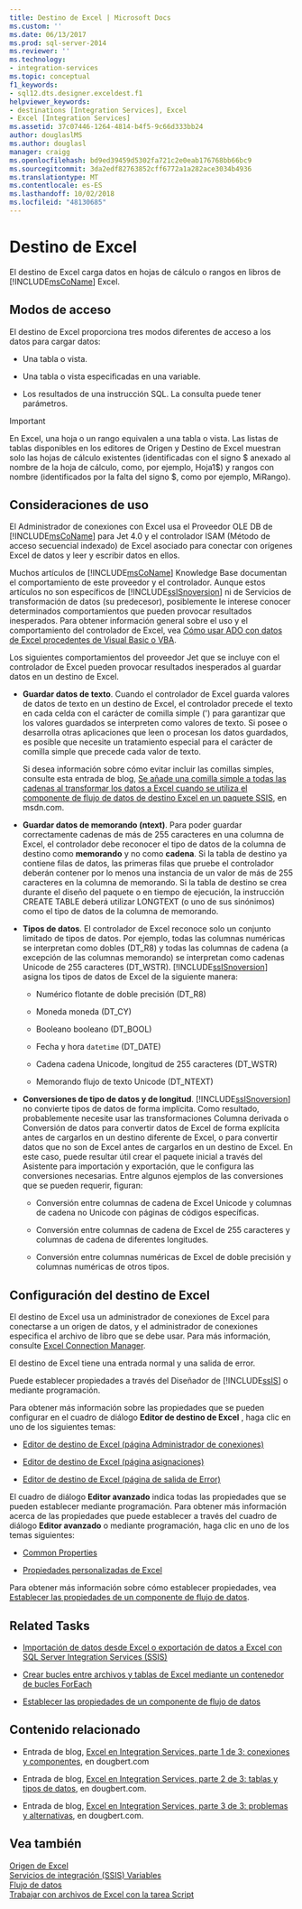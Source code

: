 ```yaml
---
title: Destino de Excel | Microsoft Docs
ms.custom: ''
ms.date: 06/13/2017
ms.prod: sql-server-2014
ms.reviewer: ''
ms.technology:
- integration-services
ms.topic: conceptual
f1_keywords:
- sql12.dts.designer.exceldest.f1
helpviewer_keywords:
- destinations [Integration Services], Excel
- Excel [Integration Services]
ms.assetid: 37c07446-1264-4814-b4f5-9c66d333bb24
author: douglaslMS
ms.author: douglasl
manager: craigg
ms.openlocfilehash: bd9ed39459d5302fa721c2e0eab176768bb66bc9
ms.sourcegitcommit: 3da2edf82763852cff6772a1a282ace3034b4936
ms.translationtype: MT
ms.contentlocale: es-ES
ms.lasthandoff: 10/02/2018
ms.locfileid: "48130685"
---
```

# <a name="excel-destination"></a>Destino de Excel
  El destino de Excel carga datos en hojas de cálculo o rangos en libros de [!INCLUDE[msCoName](../../includes/msconame-md.md)] Excel.  
  
## <a name="access-modes"></a>Modos de acceso  
 El destino de Excel proporciona tres modos diferentes de acceso a los datos para cargar datos:  
  
-   Una tabla o vista.  
  
-   Una tabla o vista especificadas en una variable.  
  
-   Los resultados de una instrucción SQL. La consulta puede tener parámetros.  
  
> [!IMPORTANT]  
>  En Excel, una hoja o un rango equivalen a una tabla o vista. Las listas de tablas disponibles en los editores de Origen y Destino de Excel muestran solo las hojas de cálculo existentes (identificadas con el signo $ anexado al nombre de la hoja de cálculo, como, por ejemplo, Hoja1$) y rangos con nombre (identificados por la falta del signo $, como por ejemplo, MiRango).  
  
## <a name="usage-considerations"></a>Consideraciones de uso  
 El Administrador de conexiones con Excel usa el Proveedor OLE DB de [!INCLUDE[msCoName](../../includes/msconame-md.md)] para Jet 4.0 y el controlador ISAM (Método de acceso secuencial indexado) de Excel asociado para conectar con orígenes Excel de datos y leer y escribir datos en ellos.  
  
 Muchos artículos de [!INCLUDE[msCoName](../../includes/msconame-md.md)] Knowledge Base documentan el comportamiento de este proveedor y el controlador. Aunque estos artículos no son específicos de [!INCLUDE[ssISnoversion](../../includes/ssisnoversion-md.md)] ni de Servicios de transformación de datos (su predecesor), posiblemente le interese conocer determinados comportamientos que pueden provocar resultados inesperados. Para obtener información general sobre el uso y el comportamiento del controlador de Excel, vea [Cómo usar ADO con datos de Excel procedentes de Visual Basic o VBA](http://support.microsoft.com/kb/257819).  
  
 Los siguientes comportamientos del proveedor Jet que se incluye con el controlador de Excel pueden provocar resultados inesperados al guardar datos en un destino de Excel.  
  
-   **Guardar datos de texto**. Cuando el controlador de Excel guarda valores de datos de texto en un destino de Excel, el controlador precede el texto en cada celda con el carácter de comilla simple (') para garantizar que los valores guardados se interpreten como valores de texto. Si posee o desarrolla otras aplicaciones que leen o procesan los datos guardados, es posible que necesite un tratamiento especial para el carácter de comilla simple que precede cada valor de texto.  
  
     Si desea información sobre cómo evitar incluir las comillas simples, consulte esta entrada de blog, [Se añade una comilla simple a todas las cadenas al transformar los datos a Excel cuando se utiliza el componente de flujo de datos de destino Excel en un paquete SSIS](http://go.microsoft.com/fwlink/?LinkId=400876), en msdn.com.  
  
-   **Guardar datos de memorando (ntext)**. Para poder guardar correctamente cadenas de más de 255 caracteres en una columna de Excel, el controlador debe reconocer el tipo de datos de la columna de destino como **memorando** y no como **cadena**. Si la tabla de destino ya contiene filas de datos, las primeras filas que pruebe el controlador deberán contener por lo menos una instancia de un valor de más de 255 caracteres en la columna de memorando. Si la tabla de destino se crea durante el diseño del paquete o en tiempo de ejecución, la instrucción CREATE TABLE deberá utilizar LONGTEXT (o uno de sus sinónimos) como el tipo de datos de la columna de memorando.  
  
-   **Tipos de datos**. El controlador de Excel reconoce solo un conjunto limitado de tipos de datos. Por ejemplo, todas las columnas numéricas se interpretan como dobles (DT_R8) y todas las columnas de cadena (a excepción de las columnas memorando) se interpretan como cadenas Unicode de 255 caracteres (DT_WSTR). [!INCLUDE[ssISnoversion](../../includes/ssisnoversion-md.md)] asigna los tipos de datos de Excel de la siguiente manera:  
  
    -   Numérico    flotante de doble precisión (DT_R8)  
  
    -   Moneda     moneda (DT_CY)  
  
    -   Booleano     booleano (DT_BOOL)  
  
    -   Fecha y hora `datetime` (DT_DATE)  
  
    -   Cadena    cadena Unicode, longitud de 255 caracteres (DT_WSTR)  
  
    -   Memorando     flujo de texto Unicode (DT_NTEXT)  
  
-   **Conversiones de tipo de datos y de longitud**. [!INCLUDE[ssISnoversion](../../includes/ssisnoversion-md.md)] no convierte tipos de datos de forma implícita. Como resultado, probablemente necesite usar las transformaciones Columna derivada o Conversión de datos para convertir datos de Excel de forma explícita antes de cargarlos en un destino diferente de Excel, o para convertir datos que no son de Excel antes de cargarlos en un destino de Excel. En este caso, puede resultar útil crear el paquete inicial a través del Asistente para importación y exportación, que le configura las conversiones necesarias. Entre algunos ejemplos de las conversiones que se pueden requerir, figuran:  
  
    -   Conversión entre columnas de cadena de Excel Unicode y columnas de cadena no Unicode con páginas de códigos específicas.  
  
    -   Conversión entre columnas de cadena de Excel de 255 caracteres y columnas de cadena de diferentes longitudes.  
  
    -   Conversión entre columnas numéricas de Excel de doble precisión y columnas numéricas de otros tipos.  
  
## <a name="configuration-of-the-excel-destination"></a>Configuración del destino de Excel  
 El destino de Excel usa un administrador de conexiones de Excel para conectarse a un origen de datos, y el administrador de conexiones especifica el archivo de libro que se debe usar. Para más información, consulte [Excel Connection Manager](../connection-manager/excel-connection-manager.md).  
  
 El destino de Excel tiene una entrada normal y una salida de error.  
  
 Puede establecer propiedades a través del Diseñador de [!INCLUDE[ssIS](../../includes/ssis-md.md)] o mediante programación.  
  
 Para obtener más información sobre las propiedades que se pueden configurar en el cuadro de diálogo **Editor de destino de Excel** , haga clic en uno de los siguientes temas:  
  
-   [Editor de destino de Excel &#40;página Administrador de conexiones&#41;](../excel-destination-editor-connection-manager-page.md)  
  
-   [Editor de destino de Excel &#40;página asignaciones&#41;](../excel-destination-editor-mappings-page.md)  
  
-   [Editor de destino de Excel &#40;página de salida de Error&#41;](../excel-destination-editor-error-output-page.md)  
  
 El cuadro de diálogo **Editor avanzado** indica todas las propiedades que se pueden establecer mediante programación. Para obtener más información acerca de las propiedades que puede establecer a través del cuadro de diálogo **Editor avanzado** o mediante programación, haga clic en uno de los temas siguientes:  
  
-   [Common Properties](../common-properties.md)  
  
-   [Propiedades personalizadas de Excel](excel-custom-properties.md)  
  
 Para obtener más información sobre cómo establecer propiedades, vea [Establecer las propiedades de un componente de flujo de datos](set-the-properties-of-a-data-flow-component.md).  
  
## <a name="related-tasks"></a>Related Tasks  
  
-   [Importación de datos desde Excel o exportación de datos a Excel con SQL Server Integration Services (SSIS)](../load-data-to-from-excel-with-ssis.md)  
  
-   [Crear bucles entre archivos y tablas de Excel mediante un contenedor de bucles ForEach](../control-flow/foreach-loop-container.md)  
  
-   [Establecer las propiedades de un componente de flujo de datos](set-the-properties-of-a-data-flow-component.md)  
  
## <a name="related-content"></a>Contenido relacionado  
  
-   Entrada de blog, [Excel en Integration Services, parte 1 de 3: conexiones y componentes](http://go.microsoft.com/fwlink/?LinkId=217674), en dougbert.com  
  
-   Entrada de blog, [Excel en Integration Services, parte 2 de 3: tablas y tipos de datos](http://go.microsoft.com/fwlink/?LinkId=217675), en dougbert.com.  
  
-   Entrada de blog, [Excel en Integration Services, parte 3 de 3: problemas y alternativas](http://go.microsoft.com/fwlink/?LinkId=217676), en dougbert.com.  
  
## <a name="see-also"></a>Vea también  
 [Origen de Excel](excel-source.md)   
 [Servicios de integración &#40;SSIS&#41; Variables](../integration-services-ssis-variables.md)   
 [Flujo de datos](data-flow.md)   
 [Trabajar con archivos de Excel con la tarea Script](../extending-packages-scripting-task-examples/working-with-excel-files-with-the-script-task.md)  
  
  
